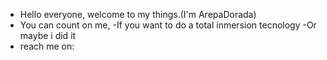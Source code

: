 - Hello everyone, welcome to my things.(I'm ArepaDorada)
- You can count on me,
-If you want to do a total inmersion tecnology
-Or maybe i did it
- reach me on: 
<!---
ArepaDorada/ArepaDorada is a ✨ special ✨ repository because its `README.md` (this file) appears on your GitHub profile.
You can click the Preview link to take a look at your changes.
--->
